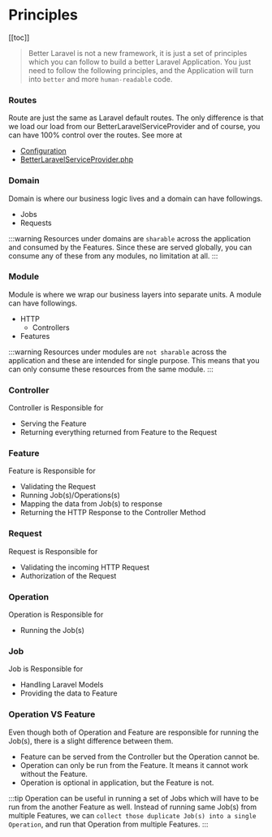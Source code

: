 # Principles

[[toc]]

> Better Laravel is not a new framework, it is just a set of principles which you can follow to build a better Laravel Application.
> You just need to follow the following principles, and the Application will turn into `better` and more `human-readable` code.

### Routes

Route are just the same as Laravel default routes. The only difference is that we load our load from our BetterLaravelServiceProvider and of course, 
you can have 100% control over the routes. See more at
- [Configuration](/configuration.html#config)
- [BetterLaravelServiceProvider.php](https://github.com/laranex/better-laravel/blob/master/src/BetterLaravelServiceProvider.php#L46)


### Domain

Domain is where our business logic lives and a domain can have followings.
- Jobs
- Requests

:::warning
Resources under domains are `sharable` across the application and consumed by the Features. Since these are served globally,
you can consume any of these from any modules, no limitation at all.
:::

### Module
Module is where we wrap our business layers into separate units. A module can have followings.
- HTTP
  - Controllers
- Features

:::warning
Resources under modules are `not sharable` across the application and these are intended for single purpose.
This means that you can only consume these resources from the same module.
:::

### Controller

Controller is Responsible for
- Serving the Feature
- Returning everything returned from Feature to the Request

### Feature

Feature is Responsible for
- Validating the Request
- Running Job(s)/Operations(s)
- Mapping the data from Job(s) to response
- Returning the HTTP Response to the Controller Method

### Request

Request is Responsible for
- Validating the incoming HTTP Request
- Authorization of the Request

### Operation

Operation is Responsible for
- Running the Job(s)

### Job

Job is Responsible for
- Handling Laravel Models
- Providing the data to Feature

### Operation VS Feature

Even though both of Operation and Feature are responsible for running the Job(s), there is a slight difference between them.
- Feature can be served from the Controller but the Operation cannot be.
- Operation can only be run from the Feature. It means it cannot work without the Feature.
- Operation is optional in application, but the Feature is not.

:::tip
Operation can be useful in running a set of Jobs which will have to be run from the another Feature as well.
Instead of running same Job(s) from multiple Features, we can `collect those duplicate Job(s) into a single Operation`,
and run that Operation from multiple Features.
:::
